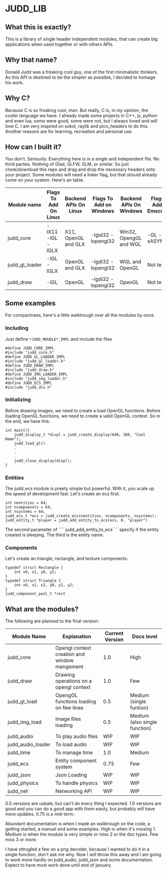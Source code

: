 # JUDD_LIB

## What this is exactly?
This is a library of single header independent modules, that can create big applications when used together or with others APIs.

## Why that name?
Donald Judd was a freaking cool guy, one of the first minimalistic thinkers. As this API is destined to be the simpler as possible, I decided to homage his work.

## Why C?
Because C is so freaking cool, man.
But really, C is, in my opinion, the cooler language we have.
I already made some projects in C++, js, python and even lua, some were good, some were not, but I always loved and will love C. I am very inspired on sokol, raylib and pico_headers to do this.
Another reasons are for learning, recreation and personal use.

## How can I built it?
You don't. Seriously. Everything here is in a single and independent file. No third parties. Nothing of Glad, GLFW, GLM, or similar. So just clone/download this repo and drag and drop the necessary headers onto your project.
Some modules will need a linker flag, but that should already come on your system. Here's an table.

Module name | Flags To Add On Linux | Backend APIs On Linux | Flags To Add on Windows | Backend APIs On Windows | Flags To Add On Emscripten
--|--|--|--|--|--
judd_core |  -lX11 -lGL -lGLX | X11, OpenGL and GLX | -lgid32 -lopengl32 | Win32, OpengGL and WGL | -GL -sASYNCIFY |
judd_gl_loader | -lGL -lGLX | OpenGL and GLX | -lgdi32 -lopengl32 | WGL and OpenGL | Not tested
judd_draw | -lGL | OpenGL | -lgdi32 -lopengl32 | OpenGL | Not tested

## Some examples
For compactness, here's a little walktrough over all the modules by once.

### Including

Just define ````*JUDD_MOUDLE*_IMPL```` and include the files

    #define JUDD_CORE_IMPL
    #include "judd_core.h"
    #define JUDD_GL_LOADER_IMPL
    #include "judd_gl_loader.h"
    #define JUDD_DRAW_IMPL
    #include "judd_draw.h"
    #define JUDD_IMG_LOADER_IMPL
    #include "judd_img_loader.h"
    #define JUDD_ECS_IMPL
    #include "judd_dcs.h"

### Initializing
Before drawing images, we need to create a load OpenGL functions. Before loading OpenGL functions, we need to create a valid OpenGL context. So in the end, we have this:

    int main(){
        judd_display_t *displ = judd_create_display(640, 360, "Cool Name");
        judd_load_gl()
        .
        .
        .
        judd_close_display(displ);
    }
    
### Entities
The judd_ecs module is preety simple but powerful. With it, you scale up the speed of development fast. Let's create an ecs first.

    int nentities = 64;
    int ncompoennts = 64;
    int nsystems = 64;
    judd_ecs_t *ecs = judd_create_ecs(nentities, ncomponents, nsystems);
    judd_entity_t *player = judd_add_entity_to_ecs(ecs, 0, "player")

The second parameter of ´´´´ judd_add_entity_to_ecs´´´´ specify if the entity created is sleeping. The third is the entity name.

### Components
Let's create an triangle, rectangle, and texture components:
    
    typedef struct Rectangle {
        int x0, x1, y0, y1;
    }
    typedef struct Triangle {
        int x0, x1, x2, y0, y1, y2;
    }
    judd_component_pool_t *rect

## What are the modules?

The following are planned to the final version:

Module Name | Explanation | Current Version | Docs level
-------|--------|------|-----
judd_core | Opengl context creation and window mangement | 1.0 | High
judd_draw | Drawing operations on a opengl context | 1.0 | Few
judd_gl_load | OpengGL functions loading on few lines | 0.5 | Medium (single funtion)
judd_img_load | Image files loading | 0.5 | Medium (also single function)
judd_audio | To play audio files | WIP | WIP
judd_audio_loader | To load audio | WIP | WIP
judd_time | To manage time | 1.0| Medium
judd_ecs | Entity component system | 0.75 | Few
judd_json | Json Loading | WIP | WIP
judd_physics | To handle physics | WIP | WIP
judd_net | Networking API | WIP | WIP

0.5 versions are usbale, but can't do every thing I expected. 1.0 versions are good and you can do a good app with them easily, but probably will have more updates. 0.75 is a mid-term.

Abundant documentation is when I made an walktrough on the code, a getting started, a manual and some examples. High is when it's missing 1. Medium is when the module is very simple or miss 2 or the doc types. Few miss 3 or more.

I have sttrugled a few on a png decoder, because I wanted to do it in a single function, don't ask me why. Now I will throw this away and I am going to work more hardly on judd_audio, judd_json and some documentation. Expect to have most work done until end of january.
